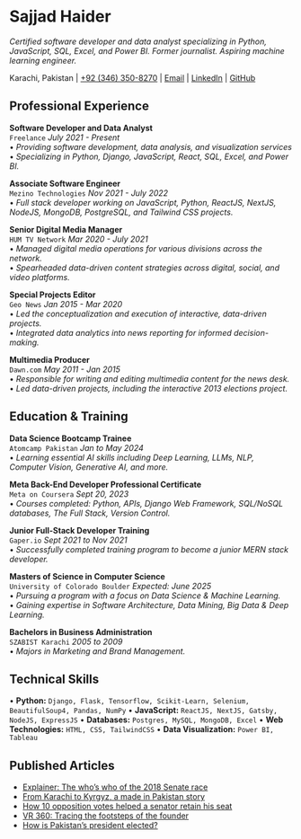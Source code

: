 <!DOCTYPE html>
<html>

<head>
  <meta charset="utf-8">
  <meta name="viewport" content="width=device-width, initial-scale=1.0">
</head>

<body class="stackedit">
  <div class="stackedit__html"><h1 id="sajjad-haider">Sajjad Haider</h1>
<p><em>Certified software developer and data analyst specializing in Python, JavaScript, SQL, Excel, and Power BI. Former journalist. Aspiring machine learning engineer.</em></p>
<p>Karachi, Pakistan | <a href="tel:+923463508270">+92 (346) 350-8270</a> | <a href="mailto:sajjadhaider1@gmail.com">Email</a> | <a href="https://linkedin.com/in/sajjadhaider1">LinkedIn</a> | <a href="https://github.com/sajjadhaider1">GitHub</a></p>
<h2 id="professional-experience">Professional Experience</h2>
<p><strong>Software Developer and Data Analyst</strong><br>
<code>Freelance</code> <em>July 2021 - Present</em><br>
• <em>Providing software development, data analysis, and visualization services</em><br>
• <em>Specializing in Python, Django, JavaScript, React, SQL, Excel, and Power BI.</em></p>
<p><strong>Associate Software Engineer</strong><br>
<code>Mezino Technologies</code> <em>Nov 2021 - July 2022</em><br>
• <em>Full stack developer working on JavaScript, Python, ReactJS, NextJS, NodeJS, MongoDB, PostgreSQL, and Tailwind CSS projects.</em></p>
<p><strong>Senior Digital Media Manager</strong><br>
<code>HUM TV Network</code> <em>Mar 2020 - July 2021</em><br>
• <em>Managed digital media operations for various divisions across the network.</em><br>
• <em>Spearheaded data-driven content strategies across digital, social, and video platforms.</em></p>
<p><strong>Special Projects Editor</strong><br>
<code>Geo News</code> <em>Jan 2015 - Mar 2020</em><br>
• <em>Led the conceptualization and execution of interactive, data-driven projects.</em><br>
• <em>Integrated data analytics into news reporting for informed decision-making.</em></p>
<p><strong>Multimedia Producer</strong><br>
<code>Dawn.com</code> <em>May 2011 - Jan 2015</em><br>
• <em>Responsible for writing and editing multimedia content for the news desk.</em><br>
• <em>Led data-driven projects, including the interactive 2013 elections project.</em></p>
<h2 id="education--training">Education &amp; Training</h2>
<p><strong>Data Science Bootcamp Trainee</strong><br>
<code>Atomcamp Pakistan</code>  <em>Jan to May 2024</em><br>
• <em>Learning essential AI skills including Deep Learning, LLMs, NLP, Computer Vision, Generative AI, and more.</em></p>
<p><strong>Meta Back-End Developer Professional Certificate</strong><br>
<code>Meta on Coursera</code> <em>Sept 20, 2023</em><br>
• <em>Courses completed: Python, APIs, Django Web Framework, SQL/NoSQL databases, The Full Stack, Version Control.</em></p>
<p><strong>Junior Full-Stack Developer Training</strong><br>
<code>Gaper.io</code> <em>Sept 2021 to Nov 2021</em><br>
• <em>Successfully completed training program to become a junior MERN stack developer.</em></p>
<p><strong>Masters of Science in Computer Science</strong><br>
<code>University of Colorado Boulder</code> <em>Expected: June 2025</em><br>
• <em>Pursuing a program with a focus on Data Science &amp; Machine Learning.</em><br>
• <em>Gaining expertise in Software Architecture, Data Mining, Big Data &amp; Deep Learning.</em></p>
<p><strong>Bachelors in Business Administration</strong><br>
<code>SZABIST Karachi</code> <em>2005 to 2009</em><br>
• <em>Majors in Marketing and Brand Management.</em></p>
<h2 id="technical-skills">Technical Skills</h2>
<p>• <strong>Python:</strong> <code>Django, Flask, Tensorflow, Scikit-Learn, Selenium, BeautifulSoup4, Pandas, NumPy</code> • <strong>JavaScript:</strong> <code>ReactJS, NextJS, Gatsby, NodeJS, ExpressJS</code> • <strong>Databases:</strong> <code>Postgres, MySQL, MongoDB, Excel</code> • <strong>Web Technologies:</strong> <code>HTML, CSS, TailwindCSS</code> • <strong>Data Visualization:</strong> <code>Power BI, Tableau</code></p>
<h2 id="published-articles">Published Articles</h2>
<ul>
<li><a href="https://geo.tv/latest/184380">Explainer: The who’s who of the 2018 Senate race</a></li>
<li><a href="https://geo.tv/latest/134951">From Karachi to Kyrgyz, a made in Pakistan story</a></li>
<li><a href="https://geo.tv/latest/185003">How 10 opposition votes helped a senator retain his seat</a></li>
<li><a href="https://www.geo.tv/special/360-footsteps-of-the-founder-Quaid-jinnah/">VR 360: Tracing the footsteps of the founder</a></li>
<li><a href="https://www.geo.tv/latest/209268">How is Pakistan’s president elected?</a></li>
</ul>

</div>
</body>

</html>
